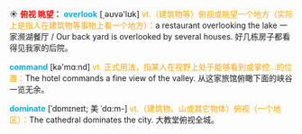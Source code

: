 ☀ <font color="red">**俯视 眺望：**</font>
<font color="sky blue">**overlook**</font> [͵əʊvə'lʊk] 
<font color="orange">vt.（建筑物等）俯视或眺望一个地方（实际上是指人在建筑物等事物上看一个地方）：</font>a restaurant overlooking the lake 一家濒湖餐厅 / Our back yard is overlooked by several houses. 好几栋房子都看得见我家的后院。

<font color="sky blue">**command**</font> [kə'mɑːnd] 
<font color="orange">vt. 正式用法，指某人在视野上处于能够看到或掌控…的位置：</font>The hotel commands a fine view of the valley. 从这家旅馆俯瞰下面的峡谷一览无余。
           
<font color="sky blue">**dominate**</font> [ˈdɒmɪneɪt; 美 ˈdɑ:m-]
<font color="orange">vt.（建筑物、山或其它物体）俯视（一个地区）：</font>The cathedral dominates the city. 大教堂俯视全城。